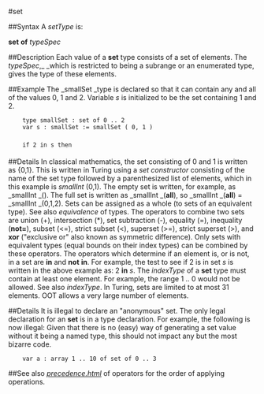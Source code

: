 
#set

##Syntax
A _setType_ is:

**set** **of** _typeSpec_




##Description
Each value of a **set** type consists of a set of elements. The _typeSpec_,_ _which is restricted to being a subrange or an enumerated type, gives the type of these elements.



##Example
The _smallSet _type is declared so that it can contain any and all of the values 0, 1 and 2. Variable _s_ is initialized to be the set containing 1 and 2.


        type smallSet : set of 0 .. 2
        var s : smallSet := smallSet ( 0, 1 )
        
        if 2 in s then 
##Details
In classical mathematics, the set consisting of 0 and 1 is written as {0,1}. This is written in Turing using a _set constructor_ consisting of the name of the set type followed by a parenthesized list of elements, which in this example is _smallInt_ (0,1). The empty set is written, for example, as _smallInt _(). The full set is written as _smallInt _(**all**), so _smallInt _(**all**) = _smallInt _(0,1,2).
Sets can be assigned as a whole (to sets of an equivalent type). See also _equivalence_ of types.
The operators to combine two sets are union (+), intersection (*), set subtraction (-), equality (=), inequality (**not=**), subset (<=), strict subset (<), superset (>=), strict superset (>), and **xor** ("exclusive or" also known as symmetric difference). Only sets with equivalent types (equal bounds on their index types) can be combined by these operators. The operators which determine if an element is, or is not, in a set are **in** and **not** **in**. For example, the test to see if 2 is in set _s_ is written in the above example as: 2 **in** _s_.
The _indexType_ of a **set** type must contain at least one element. For example, the range 1 .. 0 would not be allowed. See also _indexType_. In Turing, sets are limited to at most 31 elements. OOT allows a very large number of elements.



##Details
It is illegal to declare an "anonymous" set. The only legal declaration for an **set** is in a type declaration. For example, the following is now illegal:
Given that there is no (easy) way of generating a set value without it being a named type, this should not impact any but the most bizarre code.


        var a : array 1 .. 10 of set of 0 .. 3
##See also
_[precedence.html](precedence)_ of operators for the order of applying [](set) operations.


